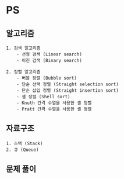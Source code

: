 # PS

## 알고리즘
    1. 검색 알고리즘
        - 선형 검색 (Linear search)
        - 이진 검색 (Binary search)

    2. 정렬 알고리즘
        - 버블 정렬 (Bubble sort)
        - 단순 선택 정렬 (Straight selection sort)
        - 단순 삽입 정렬 (Straight insertion sort)
        - 셸 정렬 (Shell sort)
        - Knuth 간격 수열을 사용한 셸 정렬
        - Pratt 간격 수열을 사용한 셸 정렬

## 자료구조
    1. 스택 (Stack)
    2. 큐 (Queue)

## 문제 풀이